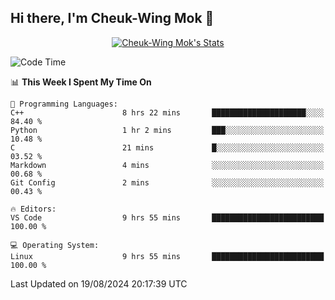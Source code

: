 ## Hi there, I'm Cheuk-Wing Mok 👋

<!--
**mozro0327/mozro0327** is a ✨ _special_ ✨ repository because its `README.md` (this file) appears on your GitHub profile.

Here are some ideas to get you started:

- 🔭 I’m currently working on ...
- 🌱 I’m currently learning ...
- 👯 I’m looking to collaborate on ...
- 🤔 I’m looking for help with ...
- 💬 Ask me about ...
- 📫 How to reach me: ...
- 😄 Pronouns: ...
- ⚡ Fun fact: ...
-->

<p align="center">
  <a href="https://github.com/mozro0327" class="rich-diff-level-one">
    <img src="https://github-readme-stats.vercel.app/api?username=mozro0327&title_color=333&text_color=777" alt="Cheuk-Wing Mok's Stats" >
    <!-- &hide=issues
    <img src="https://github-readme-stats.vercel.app/api?username=mozro0327&hide=issues&title_color=333&text_color=777" alt="Cheuk-Wing Mok's Stats" >
    -->
  </a>
</p>

<!--START_SECTION:waka-->
![Code Time](http://img.shields.io/badge/Code%20Time-2%2C889%20hrs%2026%20mins-blue)

📊 **This Week I Spent My Time On** 

```text
💬 Programming Languages: 
C++                      8 hrs 22 mins       █████████████████████░░░░   84.40 % 
Python                   1 hr 2 mins         ███░░░░░░░░░░░░░░░░░░░░░░   10.48 % 
C                        21 mins             █░░░░░░░░░░░░░░░░░░░░░░░░   03.52 % 
Markdown                 4 mins              ░░░░░░░░░░░░░░░░░░░░░░░░░   00.68 % 
Git Config               2 mins              ░░░░░░░░░░░░░░░░░░░░░░░░░   00.43 % 

🔥 Editors: 
VS Code                  9 hrs 55 mins       █████████████████████████   100.00 % 

💻 Operating System: 
Linux                    9 hrs 55 mins       █████████████████████████   100.00 % 
```


 Last Updated on 19/08/2024 20:17:39 UTC
<!--END_SECTION:waka-->
